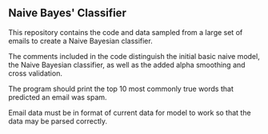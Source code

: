 ## Naive Bayes' Classifier

This repository contains the code and data sampled from a large set of emails to create a Naive Bayesian classifier.

The comments included in the code distinguish the initial
basic naive model, the Naive Bayesian classifier, as well as the added alpha smoothing and cross validation.

The program should print the top 10 most commonly true words that predicted an email was spam.

Email data must be in format of current data for model to work so that the data may be parsed correctly.
